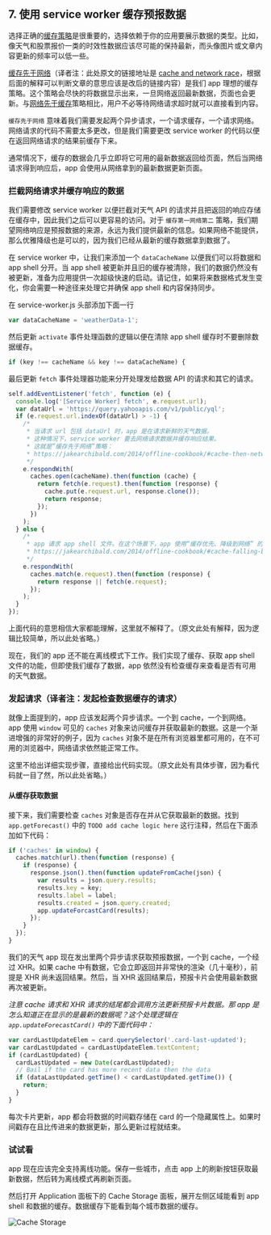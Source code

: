 ## 7. 使用 service worker 缓存预报数据

选择正确的[缓存策略](https://jakearchibald.com/2014/offline-cookbook/)是很重要的，选择依赖于你的应用要展示数据的类型。比如，像天气和股票报价一类的时效性数据应该尽可能的保持最新，而头像图片或文章内容更新的频率可以低一些。

[缓存先于网络](https://jakearchibald.com/2014/offline-cookbook/#cache-then-network)（译者注：此处原文的链接地址是 [cache and network race](https://jakearchibald.com/2014/offline-cookbook/#cache-network-race)，根据后面的解释可以判断文章的意思应该是改后的链接内容）是我们 app 理想的缓存策略。这个策略会尽快的将数据显示出来，一旦网络返回最新数据，页面也会更新。与[网络先于缓存](https://jakearchibald.com/2014/offline-cookbook/#network-falling-back-to-cache)策略相比，用户不必等待网络请求超时就可以直接看到内容。

`缓存先于网络` 意味着我们需要发起两个异步请求，一个请求缓存，一个请求网络。网络请求的代码不需要太多更改，但是我们需要更改 service worker 的代码以便在返回网络请求的结果前缓存下来。

通常情况下，缓存的数据会几乎立即将它可用的最新数据返回给页面，然后当网络请求得到响应后，app 会使用从网络拿到的最新数据更新页面。

### 拦截网络请求并缓存响应的数据

我们需要修改 service worker 以便拦截对天气 API 的请求并且把返回的响应存储在缓存中，因此我们之后可以更容易的访问。对于 `缓存第一网络第二` 策略，我们期望网络响应是预报数据的来源，永远为我们提供最新的信息。如果网络不能提供，那么优雅降级也是可以的，因为我们已经从最新的缓存数据拿到数据了。

在 service worker 中，让我们来添加一个 `dataCacheName` 以便我们可以将数据和 app shell 分开。当 app shell 被更新并且旧的缓存被清除，我们的数据仍然没有被更新，准备为应用提供一次超级快速的启动。请记住，如果将来数据格式发生变化，你会需要一种途径来处理它并确保 app shell 和内容保持同步。

在 service-worker.js 头部添加下面一行

```js
var dataCacheName = 'weatherData-1';
```

然后更新 `activate` 事件处理函数的逻辑以便在清除 app shell 缓存时不要删除数据缓存。

```js
if (key !== cacheName && key !== dataCacheName) {
```

最后更新 `fetch` 事件处理器功能来分开处理发给数据 API 的请求和其它的请求。

```js
self.addEventListener('fetch', function (e) {
  console.log('[Service Worker] fetch', e.request.url);
  var dataUrl = 'https://query.yahooapis.com/v1/public/yql';
  if (e.request.url.indexOf(dataUrl) > -1) {
    /*
     * 当请求 url 包括 dataUrl 时，app 是在请求新鲜的天气数据。
     * 这种情况下，service worker 要去网络请求数据并缓存响应结果。
     * 这就是”缓存先于网络”策略：
     * https://jakearchibald.com/2014/offline-cookbook/#cache-then-network
     */
    e.respondWith(
      caches.open(cacheName).then(function (cache) {
        return fetch(e.request).then(function (response) {
          cache.put(e.request.url, response.clone());
          return response;
        });
      })
    );
  } else {
    /*
     * app 请求 app shell 文件。在这个场景下，app 使用“缓存优先、降级到网络” 的离线策略：
     * https://jakearchibald.com/2014/offline-cookbook/#cache-falling-back-to-network
     */
    e.respondWith(
      caches.match(e.request).then(function (response) {
        return response || fetch(e.request);
      });
    );
  }
});
```

上面代码的意思相信大家都能理解，这里就不解释了。（原文此处有解释，因为逻辑比较简单，所以此处省略。）

现在，我们的 app 还不能在离线模式下工作。我们实现了缓存、获取 app shell 文件的功能，但即使我们缓存了数据，app 依然没有检查缓存来查看是否有可用的天气数据。

### 发起请求（译者注：发起检查数据缓存的请求）

就像上面提到的，app 应该发起两个异步请求。一个到 cache，一个到网络。app 使用 `window` 可见的 `caches` 对象来访问缓存并获取最新的数据。这是一个渐进增强的非常好的例子，因为 `caches` 对象不是在所有浏览器里都可用的，在不可用的浏览器中，网络请求依然能正常工作。

这里不给出详细实现步骤，直接给出代码实现。（原文此处有具体步骤，因为看代码就一目了然，所以此处省略。）

#### 从缓存获取数据

接下来，我们需要检查 `caches` 对象是否存在并从它获取最新的数据。找到 `app.getForecast()` 中的 `TODO add cache logic here` 这行注释，然后在下面添加如下代码：

```js
if ('caches' in window) {
  caches.match(url).then(function (response) {
    if (response) {
      response.json().then(function updateFromCache(json) {
        var results = json.query.results;
        results.key = key;
        results.label = label;
        results.created = json.query.created;
        app.updateForcastCard(results);
      });
    }
  });
}
```

我们的天气 app 现在发出里两个异步请求获取预报数据，一个到 cache，一个经过 XHR。如果 cache 中有数据，它会立即返回并非常快的渲染（几十毫秒），前提是 XHR 尚未返回结果。然后，当 XHR 返回结果后，预报卡片会使用最新数据再次被更新。

*注意 cache 请求和 XHR 请求的结尾都会调用方法更新预报卡片数据。那 app 是怎么知道正在显示的是最新的数据呢？这个处理逻辑在 `app.updateForecastCard()` 中的下面代码中：*

```js
var cardLastUpdateElem = card.querySelector('.card-last-updated');
var cardLastUpdated = cardLastUpdateElem.textContent;
if (cardLastUpdated) {
  cardLastUpdated = new Date(cardLastUpdated);
  // Bail if the card has more recent data then the data
  if (dataLastUpdated.getTime() < cardLastUpdated.getTime()) {
    return;
  }
}
```

每次卡片更新，app 都会将数据的时间戳存储在 card 的一个隐藏属性上。如果时间戳存在且比传进来的数据更新，那么更新过程就结束。

### 试试看

app 现在应该完全支持离线功能。保存一些城市，点击 app 上的刷新按钮获取最新数据，然后转为离线模式再刷新页面。

然后打开 Application 面板下的 Cache Storage 面板，展开左侧区域能看到 app shell 和数据的缓存。数据缓存下能看到每个城市数据的缓存。

![Cache Storage](https://codelabs.developers.google.com/codelabs/your-first-pwapp/img/cf095c2153306fa7.png)
